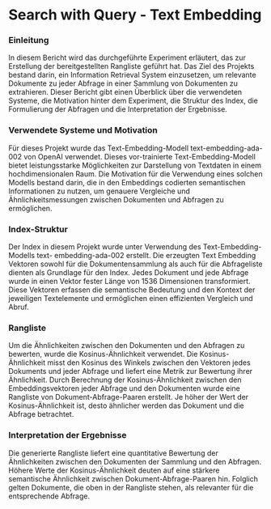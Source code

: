 # Search with Query - Text Embedding

### Einleitung
In diesem Bericht wird das durchgeführte Experiment erläutert, das zur Erstellung der
bereitgestellten Rangliste geführt hat. Das Ziel des Projekts bestand darin, ein Information
Retrieval System einzusetzen, um relevante Dokumente zu jeder Abfrage in einer Sammlung
von Dokumenten zu extrahieren. Dieser Bericht gibt einen Überblick über die verwendeten
Systeme, die Motivation hinter dem Experiment, die Struktur des Index, die Formulierung der
Abfragen und die Interpretation der Ergebnisse.

### Verwendete Systeme und Motivation
Für dieses Projekt wurde das Text-Embedding-Modell text-embedding-ada-002 von OpenAI
verwendet. Dieses vor-trainierte Text-Embedding-Modell bietet leistungsstarke
Möglichkeiten zur Darstellung von Textdaten in einem hochdimensionalen Raum. Die
Motivation für die Verwendung eines solchen Modells bestand darin, die in den Embeddings
codierten semantischen Informationen zu nutzen, um genauere Vergleiche und
Ähnlichkeitsmessungen zwischen Dokumenten und Abfragen zu ermöglichen.

### Index-Struktur
Der Index in diesem Projekt wurde unter Verwendung des Text-Embedding-Modells text-
embedding-ada-002 erstellt. Die erzeugten Text Embedding Vektoren sowohl für die
Dokumentensammlung als auch für die Abfrageliste dienten als Grundlage für den Index.
Jedes Dokument und jede Abfrage wurde in einen Vektor fester Länge von 1536
Dimensionen transformiert. Diese Vektoren erfassen die semantische Bedeutung und den
Kontext der jeweiligen Textelemente und ermöglichen einen effizienten Vergleich und Abruf.

### Rangliste
Um die Ähnlichkeiten zwischen den Dokumenten und den Abfragen zu bewerten, wurde die
Kosinus-Ähnlichkeit verwendet. Die Kosinus-Ähnlichkeit misst den Kosinus des Winkels
zwischen den Vektoren jedes Dokuments und jeder Abfrage und liefert eine Metrik zur
Bewertung ihrer Ähnlichkeit. Durch Berechnung der Kosinus-Ähnlichkeit zwischen den
Embeddingsvektoren jeder Abfrage und den Dokumenten wurde eine Rangliste von
Dokument-Abfrage-Paaren erstellt. Je höher der Wert der Kosinus-Ähnlichkeit ist, desto
ähnlicher werden das Dokument und die Abfrage betrachtet.

### Interpretation der Ergebnisse
Die generierte Rangliste liefert eine quantitative Bewertung der Ähnlichkeiten zwischen den
Dokumenten der Sammlung und den Abfragen. Höhere Werte der Kosinus-Ähnlichkeit
deuten auf eine stärkere semantische Ähnlichkeit zwischen Dokument-Abfrage-Paaren hin.
Folglich gelten Dokumente, die oben in der Rangliste stehen, als relevanter für die
entsprechende Abfrage.
